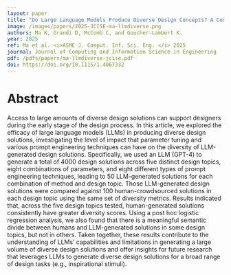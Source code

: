 ```yaml
---
layout: paper
title: "Do Large Language Models Produce Diverse Design Concepts? A Comparative Study with Human-Crowdsourced Solutions"
image: /images/papers/2025-JCISE-ma-llmdiverse.png
authors: Ma K, Grandi D, McComb C, and Goucher-Lambert K.
year: 2025
ref: Ma et al. <i>ASME J. Comput. Inf. Sci. Eng. </i> 2025
journal: Journal of Computing and Information Science in Engineering
pdf: /pdfs/papers/ma-llmdiverse-jcise.pdf
doi: https://doi.org/10.1115/1.4067332
---
```


# Abstract
Access to large amounts of diverse design solutions can support designers during the early stage of the design process. In this article, we explored the efficacy of large language models (LLMs) in producing diverse design solutions, investigating the level of impact that parameter tuning and various prompt engineering techniques can have on the diversity of LLM-generated design solutions. Specifically, we used an LLM (GPT-4) to generate a total of 4000 design solutions across five distinct design topics, eight combinations of parameters, and eight different types of prompt engineering techniques, leading to 50 LLM-generated solutions for each combination of method and design topic. Those LLM-generated design solutions were compared against 100 human-crowdsourced solutions in each design topic using the same set of diversity metrics. Results indicated that, across the five design topics tested, human-generated solutions consistently have greater diversity scores. Using a post hoc logistic regression analysis, we also found that there is a meaningful semantic divide between humans and LLM-generated solutions in some design topics, but not in others. Taken together, these results contribute to the understanding of LLMs’ capabilities and limitations in generating a large volume of diverse design solutions and offer insights for future research that leverages LLMs to generate diverse design solutions for a broad range of design tasks (e.g., inspirational stimuli).
